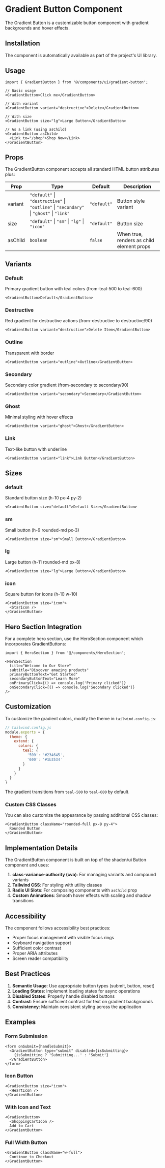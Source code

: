 # Gradient Button Component

The Gradient Button is a customizable button component with gradient backgrounds and hover effects.

## Installation

The component is automatically available as part of the project's UI library.

## Usage

```tsx
import { GradientButton } from '@/components/ui/gradient-button';

// Basic usage
<GradientButton>Click me</GradientButton>

// With variant
<GradientButton variant="destructive">Delete</GradientButton>

// With size
<GradientButton size="lg">Large Button</GradientButton>

// As a link (using asChild)
<GradientButton asChild>
  <Link to="/shop">Shop Now</Link>
</GradientButton>
```

## Props

The GradientButton component accepts all standard HTML button attributes plus:

| Prop | Type | Default | Description |
|------|------|---------|-------------|
| variant | `"default"` \| `"destructive"` \| `"outline"` \| `"secondary"` \| `"ghost"` \| `"link"` | `"default"` | Button style variant |
| size | `"default"` \| `"sm"` \| `"lg"` \| `"icon"` | `"default"` | Button size |
| asChild | `boolean` | `false` | When true, renders as child element props |

## Variants

### Default
Primary gradient button with teal colors (from-teal-500 to teal-600)

```tsx
<GradientButton>Default</GradientButton>
```

### Destructive
Red gradient for destructive actions (from-destructive to destructive/90)

```tsx
<GradientButton variant="destructive">Delete Item</GradientButton>
```

### Outline
Transparent with border

```tsx
<GradientButton variant="outline">Outline</GradientButton>
```

### Secondary
Secondary color gradient (from-secondary to secondary/90)

```tsx
<GradientButton variant="secondary">Secondary</GradientButton>
```

### Ghost
Minimal styling with hover effects

```tsx
<GradientButton variant="ghost">Ghost</GradientButton>
```

### Link
Text-like button with underline

```tsx
<GradientButton variant="link">Link Button</GradientButton>
```

## Sizes

### default
Standard button size (h-10 px-4 py-2)

```tsx
<GradientButton size="default">Default Size</GradientButton>
```

### sm
Small button (h-9 rounded-md px-3)

```tsx
<GradientButton size="sm">Small Button</GradientButton>
```

### lg
Large button (h-11 rounded-md px-8)

```tsx
<GradientButton size="lg">Large Button</GradientButton>
```

### icon
Square button for icons (h-10 w-10)

```tsx
<GradientButton size="icon">
  <StarIcon />
</GradientButton>
```

## Hero Section Integration

For a complete hero section, use the HeroSection component which incorporates GradientButtons:

```tsx
import { HeroSection } from '@/components/HeroSection';

<HeroSection
  title="Welcome to Our Store"
  subtitle="Discover amazing products"
  primaryButtonText="Get Started"
  secondaryButtonText="Learn More"
  onPrimaryClick={() => console.log('Primary clicked')}
  onSecondaryClick={() => console.log('Secondary clicked')}
/>
```

## Customization

To customize the gradient colors, modify the theme in `tailwind.config.js`:

```js
// tailwind.config.js
module.exports = {
  theme: {
    extend: {
      colors: {
        teal: {
          '500': '#234645',
          '600': '#1b3534'
        }
      }
    }
  }
}
```

The gradient transitions from `teal-500` to `teal-600` by default.

### Custom CSS Classes

You can also customize the appearance by passing additional CSS classes:

```tsx
<GradientButton className="rounded-full px-8 py-4">
  Rounded Button
</GradientButton>
```

## Implementation Details

The GradientButton component is built on top of the shadcn/ui Button component and uses:

1. **class-variance-authority (cva)**: For managing variants and compound variants
2. **Tailwind CSS**: For styling with utility classes
3. **Radix UI Slots**: For composing components with `asChild` prop
4. **Custom Animations**: Smooth hover effects with scaling and shadow transitions

## Accessibility

The component follows accessibility best practices:

- Proper focus management with visible focus rings
- Keyboard navigation support
- Sufficient color contrast
- Proper ARIA attributes
- Screen reader compatibility

## Best Practices

1. **Semantic Usage**: Use appropriate button types (submit, button, reset)
2. **Loading States**: Implement loading states for async operations
3. **Disabled States**: Properly handle disabled buttons
4. **Contrast**: Ensure sufficient contrast for text on gradient backgrounds
5. **Consistency**: Maintain consistent styling across the application

## Examples

### Form Submission
```tsx
<form onSubmit={handleSubmit}>
  <GradientButton type="submit" disabled={isSubmitting}>
    {isSubmitting ? 'Submitting...' : 'Submit'}
  </GradientButton>
</form>
```

### Icon Button
```tsx
<GradientButton size="icon">
  <HeartIcon />
</GradientButton>
```

### With Icon and Text
```tsx
<GradientButton>
  <ShoppingCartIcon />
  Add to Cart
</GradientButton>
```

### Full Width Button
```tsx
<GradientButton className="w-full">
  Continue to Checkout
</GradientButton>
```